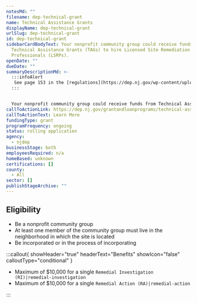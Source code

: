 ```yaml
---
notesMd: ""
filename: dep-technical-grant
name: Technical Assistance Grants
displayName: dep-technical-grant
urlSlug: dep-technical-grant
id: dep-technical-grant
sidebarCardBodyText: Your nonprofit community group could receive funds from
  Technical Assistance Grants (TAGs) to hire Licensed Site Remediation
  Professionals (LSRPs).
openDate: ""
dueDate: ""
summaryDescriptionMd: >-
  :::infoAlert 
   See page 153 in the [regulations](https://dep.nj.gov/wp-content/uploads/rules/rules/njac7_26c.pdf) for more information about community groups.
  :::


  Your nonprofit community group could receive funds from Technical Assistance Grants (TAGs) to hire independent experts called Licensed Site Remediation Professionals (LSRPs). These experts help nonprofits understand the site's existing conditions, such as polluted areas.
callToActionLink: https://dep.nj.gov/grantandloanprograms/technical-assistance-grants/
callToActionText: Learn More
fundingType: grant
programFrequency: ongoing
status: rolling application
agency:
  - njdep
businessStage: both
employeesRequired: n/a
homeBased: unknown
certifications: []
county:
  - All
sector: []
publishStageArchive: ""
---
```

## Eligibility

* Be a nonprofit community group
* At least one member of the community group must live in the neighborhood in which the site is located
* Be incorporated or in the process of incorporating

:::callout{ showHeader="true" headerText="Benefits" showIcon="false" calloutType="conditional" }

* Maximum of $10,000 for a single `Remedial Investigation (RI)|remedial-investigation` 
* Maximum of $10,000 for a single `Remedial Action (RA)|remedial-action`

:::
